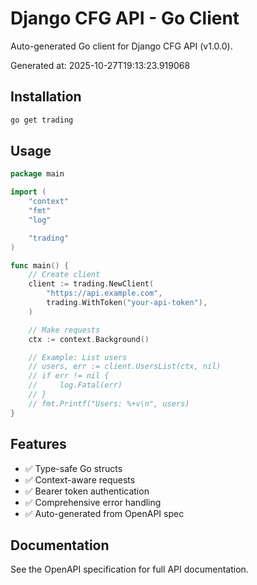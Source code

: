 # Django CFG API - Go Client

Auto-generated Go client for Django CFG API (v1.0.0).

Generated at: 2025-10-27T19:13:23.919068

## Installation

```bash
go get trading
```

## Usage

```go
package main

import (
	"context"
	"fmt"
	"log"

	"trading"
)

func main() {
	// Create client
	client := trading.NewClient(
		"https://api.example.com",
		trading.WithToken("your-api-token"),
	)

	// Make requests
	ctx := context.Background()

	// Example: List users
	// users, err := client.UsersList(ctx, nil)
	// if err != nil {
	//     log.Fatal(err)
	// }
	// fmt.Printf("Users: %+v\n", users)
}
```

## Features

- ✅ Type-safe Go structs
- ✅ Context-aware requests
- ✅ Bearer token authentication
- ✅ Comprehensive error handling
- ✅ Auto-generated from OpenAPI spec

## Documentation

See the OpenAPI specification for full API documentation.